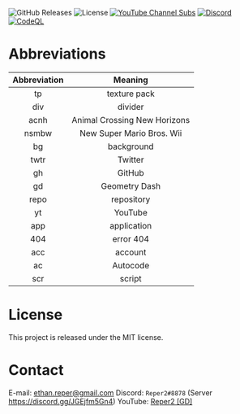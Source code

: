 ![GitHub Releases](https://img.shields.io/github/v/release/Reper2/Downloadable-Files?include_prereleases&sort=semver)
![License](https://img.shields.io/github/license/Reper2/downloadable-files)
[![YouTube Channel Subs](https://img.shields.io/youtube/channel/subscribers/UCofCDfLjs_TkiC-p0-k_9XA?color=%23FF6969&label=Reper2%20%5BGD%5D&logo=youtube&logoColor=%23FF0000&style=flat)](https://www.youtube.com/channel/UCofCDfLjs_TkiC-p0-k_9XA)
[![Discord](https://img.shields.io/discord/771861170256085023?color=%237289DA&label=Official%20Server&logo=discord)](https://discord.gg/JGEjfm5Gn4)
[![CodeQL](https://github.com/Reper2/downloadable-files/actions/workflows/codeql-analysis.yml/badge.svg)](https://github.com/Reper2/downloadable-files/actions/workflows/codeql-analysis.yml)

# Abbreviations

| Abbreviation | Meaning |
| :----------: | :-----: |
| tp           | texture pack |
| div          | divider |
| acnh         | Animal Crossing New Horizons |
| nsmbw        | New Super Mario Bros. Wii |
| bg           | background |
| twtr         | Twitter |
| gh           | GitHub |
| gd           | Geometry Dash |
| repo         | repository |
| yt           | YouTube |
| app          | application |
| 404          | error 404 |
| acc          | account |
| ac           | Autocode |
| scr          | script |
    
# License
This project is released under the MIT license.

# Contact
E-mail: [ethan.reper@gmail.com](mailto:ethan.reper@gmail.com)
Discord: `Reper2#8878` (Server https://discord.gg/JGEjfm5Gn4)
YouTube: [Reper2 [GD]](https://www.youtube.com/channel/UCofCDfLjs_TkiC-p0-k_9XA)
